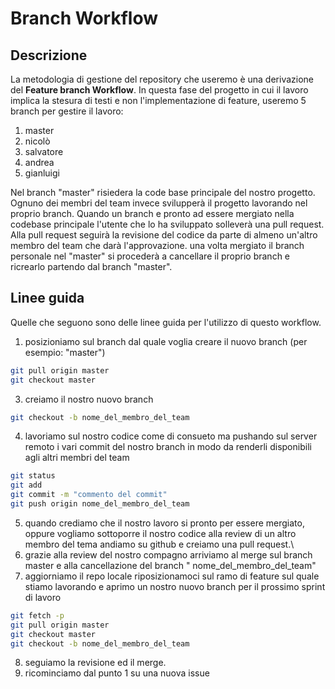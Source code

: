 # Branch Workflow

## Descrizione

La metodologia di gestione del repository che useremo è una derivazione del **Feature branch Workflow**.
In questa fase del progetto in cui il lavoro implica la stesura di testi e non l'implementazione di feature, useremo 5
branch per gestire il lavoro:

1. master
2. nicolò
3. salvatore
4. andrea
5. gianluigi

Nel branch "master" risiedera la code base principale del nostro progetto.
Ognuno dei membri del team invece svilupperà il progetto lavorando nel proprio branch.
Quando un branch e pronto ad essere mergiato nella codebase principale l'utente che lo ha sviluppato solleverà una pull
request.
Alla pull request seguirà la revisione del codice da parte di almeno un'altro membro del team che darà l'approvazione.
una volta mergiato il branch personale nel "master" si procederà a cancellare il proprio branch e ricrearlo partendo dal
branch "master".

## Linee guida

Quelle che seguono sono delle linee guida per l'utilizzo di questo workflow.

1. posizioniamo sul branch dal quale voglia creare il nuovo branch (per esempio: "master")

```bash
git pull origin master
git checkout master
```

3. creiamo il nostro nuovo branch

```bash
git checkout -b nome_del_membro_del_team
```

4. lavoriamo sul nostro codice come di consueto ma pushando sul server remoto i vari commit del nostro branch in modo da
   renderli disponibili agli altri membri del team

```bash
git status
git add
git commit -m "commento del commit"
git push origin nome_del_membro_del_team
```

5. quando crediamo che il nostro lavoro si pronto per essere mergiato, oppure vogliamo sottoporre il nostro codice alla
   review di un altro membro del tema andiamo su github e creiamo una pull request.\
6. grazie alla review del nostro compagno arriviamo al merge sul branch master e alla cancellazione del branch "
   nome_del_membro_del_team"
7. aggiorniamo il repo locale riposizionamoci sul ramo di feature sul quale stiamo lavorando e aprimo un nostro nuovo
   branch per il prossimo sprint di lavoro

```bash
git fetch -p
git pull origin master
git checkout master
git checkout -b nome_del_membro_del_team
```

8. seguiamo la revisione ed il merge.
9. ricominciamo dal punto 1 su una nuova issue